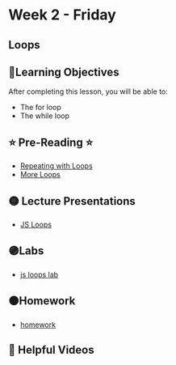 # Week 2 - Friday

## Loops

## 📍Learning Objectives
After completing this lesson, you will be able to:

- The for loop
- The while loop


## ⭐️ Pre-Reading ⭐️
- [Repeating with Loops](https://digitalcrafts.instructure.com/courses/252/pages/reading-repeating-with-loops)
- [More Loops](https://digitalcrafts.instructure.com/courses/252/pages/reading-more-loops)



## 🟡 Lecture Presentations
- [JS Loops](https://dc-web2.onrender.com/javascript/loops#1)


## 🟣Labs 
- [js loops lab](https://github.com/DigitalCraftsStudents/js-lab-loops)


## 🟠Homework 

- [homework](https://github.com/DigitalCraftsStudents/js-hw-loops)


## 🔵 Helpful Videos

<!-- - []() -->




